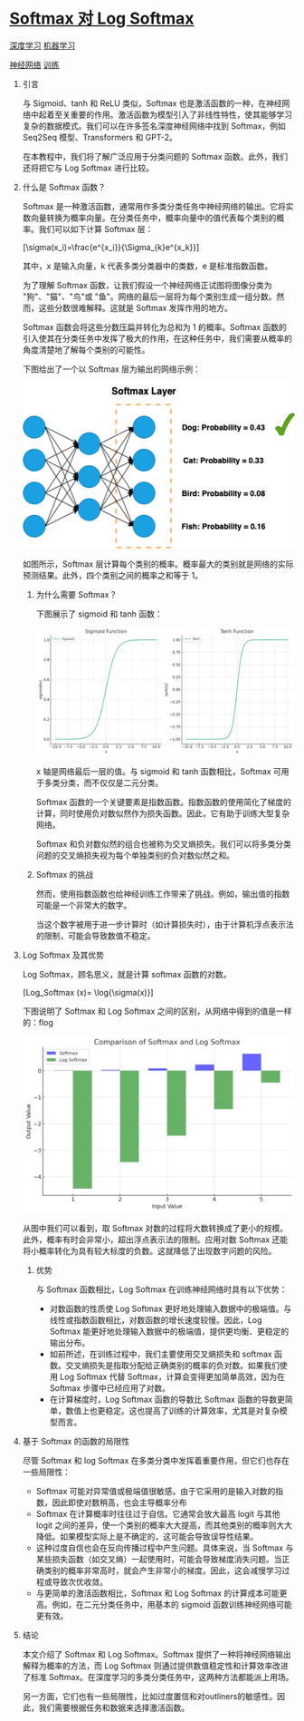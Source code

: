 # [Softmax 对 Log Softmax](https://www.baeldung.com/cs/softmax-vs-log-softmax)

[深度学习](https://www.baeldung.com/cs/category/ai/deep-learning) [机器学习](https://www.baeldung.com/cs/category/ai/ml)

[神经网络](https://www.baeldung.com/cs/tag/neural-networks) [训练](https://www.baeldung.com/cs/tag/training)

1. 引言

    与 Sigmoid、tanh 和 ReLU 类似，Softmax 也是激活函数的一种，在神经网络中起着至关重要的作用。激活函数为模型引入了非线性特性，使其能够学习复杂的数据模式。我们可以在许多签名深度神经网络中找到 Softmax，例如 Seq2Seq 模型、Transformers 和 GPT-2。

    在本教程中，我们将了解广泛应用于分类问题的 Softmax 函数。此外，我们还将把它与 Log Softmax 进行比较。

2. 什么是 Softmax 函数？

    Softmax 是一种激活函数，通常用作多类分类任务中神经网络的输出。它将实数向量转换为概率向量。在分类任务中，概率向量中的值代表每个类别的概率。我们可以如下计算 Softmax 层：

    \[\sigma(x_i)=\frac{e^{x_i}}{\Sigma_{k}e^{x_k}}\]

    其中，x 是输入向量，k 代表多类分类器中的类数，e 是标准指数函数。

    为了理解 Softmax 函数，让我们假设一个神经网络正试图将图像分类为 "狗"、"猫"、"鸟"或 "鱼"。网络的最后一层将为每个类别生成一组分数。然而，这些分数很难解释。这就是 Softmax 发挥作用的地方。

    Softmax 函数会将这些分数压扁并转化为总和为 1 的概率。Softmax 函数的引入使其在分类任务中发挥了极大的作用，在这种任务中，我们需要从概率的角度清楚地了解每个类别的可能性。

    下图给出了一个以 Softmax 层为输出的网络示例：

    ![Softmax2](pic/softmax-2.webp)

    如图所示，Softmax 层计算每个类别的概率。概率最大的类别就是网络的实际预测结果。此外，四个类别之间的概率之和等于 1。

    1. 为什么需要 Softmax？

        下图展示了 sigmoid 和 tanh 函数：

        ![1701792240824](pic/1701792240824.jpg)

        x 轴是网络最后一层的值。与 sigmoid 和 tanh 函数相比，Softmax 可用于多类分类，而不仅仅是二元分类。

        Softmax 函数的一个关键要素是指数函数。指数函数的使用简化了梯度的计算，同时使用负对数似然作为损失函数。因此，它有助于训练大型复杂网络。

        Softmax 和负对数似然的组合也被称为交叉熵损失。我们可以将多类分类问题的交叉熵损失视为每个单独类别的负对数似然之和。

    2. Softmax 的挑战

        然而，使用指数函数也给神经训练工作带来了挑战。例如，输出值的指数可能是一个非常大的数字。

        当这个数字被用于进一步计算时（如计算损失时），由于计算机浮点表示法的限制，可能会导致数值不稳定。

3. Log Softmax 及其优势

    Log Softmax，顾名思义，就是计算 softmax 函数的对数。

    \[Log\_Softmax (x)= \log{\sigma(x)}\]

    下图说明了 Softmax 和 Log Softmax 之间的区别，从网络中得到的值是一样的：flog

    ![1701797520117.jpg](pic/1701797520117.jpg)

    从图中我们可以看到，取 Softmax 对数的过程将大数转换成了更小的规模。此外，概率有时会非常小，超出浮点表示法的限制。应用对数 Softmax 还能将小概率转化为具有较大标度的负数。这就降低了出现数字问题的风险。

     1. 优势

        与 Softmax 函数相比，Log Softmax 在训练神经网络时具有以下优势：

        - 对数函数的性质使 Log Softmax 更好地处理输入数据中的极端值。与线性或指数函数相比，对数函数的增长速度较慢。因此，Log Softmax 能更好地处理输入数据中的极端值，提供更均衡、更稳定的输出分布。
        - 如前所述，在训练过程中，我们主要使用交叉熵损失和 softmax 函数。交叉熵损失是指取分配给正确类别的概率的负对数。如果我们使用 Log Softmax 代替 Softmax，计算会变得更加简单高效，因为在 Softmax 步骤中已经应用了对数。
        - 在计算梯度时，Log Softmax 函数的导数比 Softmax 函数的导数更简单，数值上也更稳定。这也提高了训练的计算效率，尤其是对复杂模型而言。

4. 基于 Softmax 的函数的局限性

    尽管 Softmax 和 log Softmax 在多类分类中发挥着重要作用，但它们也存在一些局限性：

    - Softmax 可能对异常值或极端值很敏感。由于它采用的是输入对数的指数，因此即使对数稍高，也会主导概率分布
    - Softmax 在计算概率时往往过于自信。它通常会放大最高 logit 与其他 logit 之间的差异，使一个类别的概率大大提高，而其他类别的概率则大大降低。如果模型实际上是不确定的，这可能会导致误导性结果。
    - 这种过度自信也会在反向传播过程中产生问题。具体来说，当 Softmax 与某些损失函数（如交叉熵）一起使用时，可能会导致梯度消失问题。当正确类别的概率非常高时，就会产生非常小的梯度。因此，这会减慢学习过程或导致次优收敛。
    - 与更简单的激活函数相比，Softmax 和 Log Softmax 的计算成本可能更高。例如，在二元分类任务中，用基本的 sigmoid 函数训练神经网络可能更有效。

5. 结论

    本文介绍了 Softmax 和 Log Softmax。Softmax 提供了一种将神经网络输出解释为概率的方法，而 Log Softmax 则通过提供数值稳定性和计算效率改进了标准 Softmax。在深度学习的多类分类任务中，这两种方法都能派上用场。

    另一方面，它们也有一些局限性，比如过度置信和对outliners的敏感性。因此，我们需要根据任务和数据来选择激活函数。
